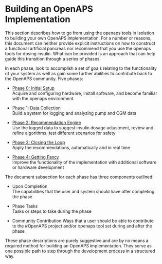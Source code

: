 # Building an OpenAPS Implementation

This section describes how to go from using the openaps tools in isolation to building your own OpenAPS implementation. For a number or reasons, this document can neither provide explicit instructions on how to construct a functional artificial pancreas nor recommend that you use the openaps tools for dosing insulin. What can be provided is an approach that can help guide this transition through a series of phases. 

In each phase, look to accomplish a set of goals relating to the functionality of your system as well as gain some further abilities to contribute back to the OpenAPS community. Five phases:


* [Phase 0: Initial Setup](Building-a-system/initial-setup.md)<br>
Acquire and configuring hardware, install software, and become familiar with the openaps environment

* [Phase 1: Data Collection](Building-a-system/data-collection.md)<br>
Build a system for logging and analyzing pump and CGM data

* [Phase 2: Recommendation Engine](Building-a-system/recommendation-engine.md)<br>
Use the logged data to suggest insulin dosage adjustment, review and refine algorithms, test different scenarios for safety

* [Phase 3: Closing the Loop](Building-a-system/closing-the-loop.md)<br>
Apply the recommendations, automatically and in real time

* [Phase 4: Getting Fancy](Building-a-system/getting-fancy.md)<br>
Improve the functionality of the implementation with additional software or hardware development

The document subsection for each phase has three components outlined:
* Upon Completion<br>
The capabilities that the user and system should have after completing the phase  

* Phase Tasks<br>
Tasks or steps to take during the phase

* Community Contribution
Ways that a user should be able to contribute to the #OpenAPS project and/or openaps tool set during and after the phase

These phase descriptions are purely suggestive and are by no means a required method for building an OpenAPS implementation. They serve as one possible path to step through the development process in a structured way.

